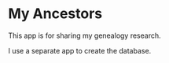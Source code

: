 # My Ancestors

This app is for sharing my genealogy research.

I use a separate app to create the database.
